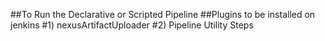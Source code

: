 ##To Run the Declarative or Scripted Pipeline
##Plugins to be installed on jenkins
#1) nexusArtifactUploader
#2) Pipeline Utility Steps
